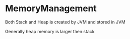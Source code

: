 # MemoryManagement

Both Stack and Heap is created by JVM and stored in JVM

Generally heap memory is larger then stack
